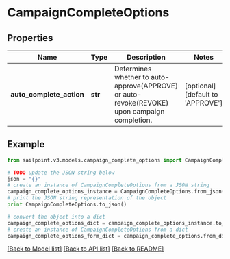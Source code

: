 # CampaignCompleteOptions


## Properties

Name | Type | Description | Notes
------------ | ------------- | ------------- | -------------
**auto_complete_action** | **str** | Determines whether to auto-approve(APPROVE) or auto-revoke(REVOKE) upon campaign completion. | [optional] [default to 'APPROVE']

## Example

```python
from sailpoint.v3.models.campaign_complete_options import CampaignCompleteOptions

# TODO update the JSON string below
json = "{}"
# create an instance of CampaignCompleteOptions from a JSON string
campaign_complete_options_instance = CampaignCompleteOptions.from_json(json)
# print the JSON string representation of the object
print CampaignCompleteOptions.to_json()

# convert the object into a dict
campaign_complete_options_dict = campaign_complete_options_instance.to_dict()
# create an instance of CampaignCompleteOptions from a dict
campaign_complete_options_form_dict = campaign_complete_options.from_dict(campaign_complete_options_dict)
```
[[Back to Model list]](../README.md#documentation-for-models) [[Back to API list]](../README.md#documentation-for-api-endpoints) [[Back to README]](../README.md)


